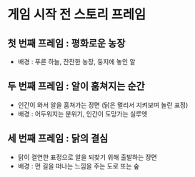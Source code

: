 # 게임 시작 전 스토리 프레임
## 첫 번째 프레임 : 평화로운 농장
- 배경 : 푸른 하늘, 잔잔한 농장, 둥지에 놓인 알

## 두 번째 프레임 : 알이 훔쳐지는 순간
- 인간이 와서 알을 훔쳐가는 장면 (닭은 멀리서 지켜보며 놀란 표정)
- 배경 : 어두워지는 분위기, 인간이 도망가는 실루엣

## 세 번째 프레임 : 닭의 결심
- 닭이 결연한 표정으로 알을 되찾기 위해 출발하는 장면
- 배경 : 먼 길을 떠나는 느낌을 주는 도로 또는 숲
